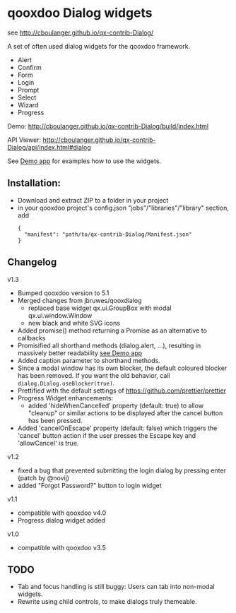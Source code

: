 qooxdoo Dialog widgets
======================

see http://cboulanger.github.io/qx-contrib-Dialog/

A set of often used dialog widgets for the qooxdoo framework.

- Alert
- Confirm
- Form
- Login
- Prompt
- Select
- Wizard
- Progress

Demo: http://cboulanger.github.io/qx-contrib-Dialog/build/index.html

API Viewer: http://cboulanger.github.io/qx-contrib-Dialog/api/index.html#dialog

See [Demo app](demo/default/source/class/dialog/demo/Application.js) for
examples how to use the widgets.

Installation:
-------------
- Download and extract ZIP to a folder in your project
- in your qooxdoo project's config.json "jobs"/"libraries"/"library" section, add
  ```
  {
    "manifest": "path/to/qx-contrib-Dialog/Manifest.json"
  }
  ```

Changelog
----------

v1.3
- Bumped qooxdoo version to 5.1
- Merged changes from jbruwes/qooxdialog
  - replaced base widget qx.ui.GroupBox with modal qx.ui.window.Window
  - new black and white SVG icons
- Added promise() method returning a Promise as an alternative to callbacks
- Promisified all shorthand methods (dialog.alert, ...), resulting in massively
  better readability [see Demo app](demo/default/source/class/dialog/demo/Application.js#L193)
- Added caption parameter to shorthand methods.
- Since a modal window has its own blocker, the  default coloured blocker has
  been removed. If you want the old behavior, call `dialog.Dialog.useBlocker(true)`.
- Prettified with the default settings of https://github.com/prettier/prettier
- Progress Widget enhancements:
  - added 'hideWhenCancelled' property (default: true) to allow "cleanup" or
    similar actions to be displayed after the cancel button has been pressed.
- Added 'cancelOnEscape' property (default: false) which triggers the 'cancel'
  button action if the user presses the Escape key and 'allowCancel' is true.

v1.2
- fixed a bug that prevented submitting the login dialog by pressing enter
  (patch by @novij)
- added "Forgot Password?" button to login widget

v1.1
- compatible with qooxdoo v4.0
- Progress dialog widget added

v1.0
- compatible with qooxdoo v3.5

TODO
----
- Tab and focus handling is still buggy: Users can tab into non-modal widgets.
- Rewrite using child controls, to make dialogs truly themeable.
